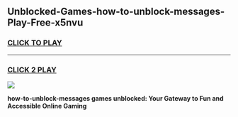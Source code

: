 
## Unblocked-Games-how-to-unblock-messages-Play-Free-x5nvu
<h3>
<a href="https://premium76.site?title=how-to-unblock-messages&ref=23A">CLICK TO PLAY</a></h3>
<hr>

<h3>
<a href="https://premium76.site?title=how-to-unblock-messages&ref=23A">CLICK 2 PLAY</a>
  
</h3>

<a href="https://premium76.site?title=how-to-unblock-messages&ref=23A"><img src="https://clearcache.store/games.png"></a>


**how-to-unblock-messages games unblocked: Your Gateway to Fun and Accessible Online Gaming**
